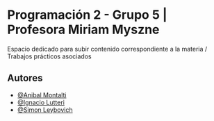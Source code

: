 # Programación 2 - Grupo 5 | Profesora Miriam Myszne

Espacio dedicado para subir contenido correspondiente a la materia / Trabajos prácticos asociados

## Autores 
- [@Anibal Montalti](https://www.github.com/AnibalMontalti)
- [@Ignacio Lutteri](https://www.github.com/ilutteri)
- [@Simon Leybovich](https://www.github.com/simonleybovich)
